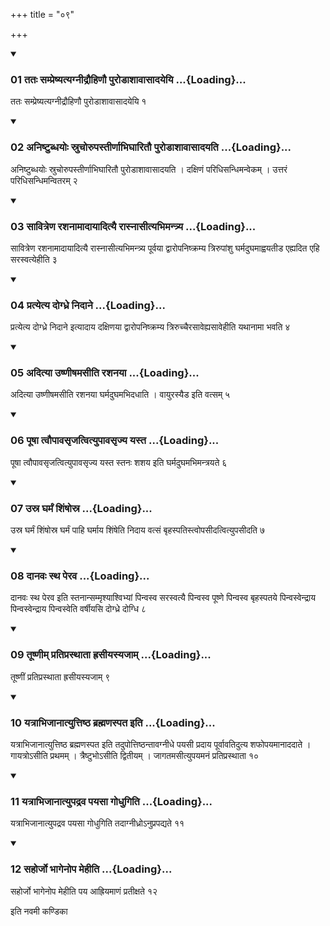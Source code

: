 +++
title = "०९"

+++

<div class="js_include" includetitle="true" newlevelforh1="3" unfilled="" url="/vedAH_yajuH/taittirIyam/sUtram/ApastambaH/shrautam/vishvAsa-prastutiH/15/09/01_tataH_sampreShyatyagnIdrauhiNau_puroDAshAvAsAdayeyi.md">
<details open><summary><h3>01 ततः सम्प्रेष्यत्यग्नीद्रौहिणौ पुरोडाशावासादयेयि ...{Loading}...</h3></summary>

ततः सम्प्रेष्यत्यग्नीद्रौहिणौ पुरोडाशावासादयेयि १
</details>
</div>


<div class="js_include" includetitle="true" newlevelforh1="3" unfilled="" url="/vedAH_yajuH/taittirIyam/sUtram/ApastambaH/shrautam/vishvAsa-prastutiH/15/09/02_aniShTubdhayoH_sruchorupastIrNAbhighAritau_puroDAshAvAsAdayati.md">
<details open><summary><h3>02 अनिष्टुब्धयोः स्रुचोरुपस्तीर्णाभिघारितौ पुरोडाशावासादयति ...{Loading}...</h3></summary>

अनिष्टुब्धयोः स्रुचोरुपस्तीर्णाभिघारितौ पुरोडाशावासादयति । दक्षिणं परिधिसन्धिमन्वेकम् । उत्तरं परिधिसन्धिमन्वितरम् २
</details>
</div>


<div class="js_include" includetitle="true" newlevelforh1="3" unfilled="" url="/vedAH_yajuH/taittirIyam/sUtram/ApastambaH/shrautam/vishvAsa-prastutiH/15/09/03_sAvitreNa_rashanAmAdAyAdityai_rAsnAsItyabhimantrya.md">
<details open><summary><h3>03 सावित्रेण रशनामादायादित्यै रास्नासीत्यभिमन्त्र्य ...{Loading}...</h3></summary>

सावित्रेण रशनामादायादित्यै रास्नासीत्यभिमन्त्र्य पूर्वया द्वारोपनिष्क्रम्य त्रिरुपांशु घर्मदुघमाह्वयतीड एह्यदित एहि सरस्वत्येहीति ३
</details>
</div>


<div class="js_include" includetitle="true" newlevelforh1="3" unfilled="" url="/vedAH_yajuH/taittirIyam/sUtram/ApastambaH/shrautam/vishvAsa-prastutiH/15/09/04_pratyetya_dogdhre_nidAne.md">
<details open><summary><h3>04 प्रत्येत्य दोग्ध्रे निदाने ...{Loading}...</h3></summary>

प्रत्येत्य दोग्ध्रे निदाने इत्यादाय दक्षिणया द्वारोपनिष्क्रम्य त्रिरुच्चैरसावेह्यसावेहीति यथानामा भवति ४
</details>
</div>


<div class="js_include" includetitle="true" newlevelforh1="3" unfilled="" url="/vedAH_yajuH/taittirIyam/sUtram/ApastambaH/shrautam/vishvAsa-prastutiH/15/09/05_adityA_uShNIShamasIti_rashanayA.md">
<details open><summary><h3>05 अदित्या उष्णीषमसीति रशनया ...{Loading}...</h3></summary>

अदित्या उष्णीषमसीति रशनया घर्मदुघमभिदधाति । वायुरस्यैड इति वत्सम् ५
</details>
</div>


<div class="js_include" includetitle="true" newlevelforh1="3" unfilled="" url="/vedAH_yajuH/taittirIyam/sUtram/ApastambaH/shrautam/vishvAsa-prastutiH/15/09/06_pUShA_tvaupAvasRjatvityupAvasRjya_yasta.md">
<details open><summary><h3>06 पूषा त्वौपावसृजत्वित्युपावसृज्य यस्त ...{Loading}...</h3></summary>

पूषा त्वौपावसृजत्वित्युपावसृज्य यस्त स्तनः शशय इति घर्मदुघमभिमन्त्रयते ६
</details>
</div>


<div class="js_include" includetitle="true" newlevelforh1="3" unfilled="" url="/vedAH_yajuH/taittirIyam/sUtram/ApastambaH/shrautam/vishvAsa-prastutiH/15/09/07_usra_gharmaM_shiMShosra.md">
<details open><summary><h3>07 उस्र घर्मं शिंषोस्र ...{Loading}...</h3></summary>

उस्र घर्मं शिंषोस्र घर्मं पाहि घर्माय शिंषेति निदाय वत्सं बृहस्पतिस्त्वोपसीदत्वित्युपसीदति ७
</details>
</div>


<div class="js_include" includetitle="true" newlevelforh1="3" unfilled="" url="/vedAH_yajuH/taittirIyam/sUtram/ApastambaH/shrautam/vishvAsa-prastutiH/15/09/08_dAnavaH_stha_perava.md">
<details open><summary><h3>08 दानवः स्थ पेरव ...{Loading}...</h3></summary>

दानवः स्थ पेरव इति स्तनान्सम्मृश्याश्विभ्यां पिन्वस्व सरस्वत्यै पिन्वस्व पूष्णे पिन्वस्व बृहस्पतये पिन्वस्वेन्द्राय पिन्वस्वेन्द्राय पिन्वस्वेति वर्षीयसि दोग्ध्रे दोग्धि ८
</details>
</div>


<div class="js_include" includetitle="true" newlevelforh1="3" unfilled="" url="/vedAH_yajuH/taittirIyam/sUtram/ApastambaH/shrautam/vishvAsa-prastutiH/15/09/09_tUShNIm_pratiprasthAtA_hrasIyasyajAm.md">
<details open><summary><h3>09 तूष्णीम् प्रतिप्रस्थाता ह्रसीयस्यजाम् ...{Loading}...</h3></summary>

तूष्णीं प्रतिप्रस्थाता ह्रसीयस्यजाम् ९
</details>
</div>


<div class="js_include" includetitle="true" newlevelforh1="3" unfilled="" url="/vedAH_yajuH/taittirIyam/sUtram/ApastambaH/shrautam/vishvAsa-prastutiH/15/09/10_yatrAbhijAnAtyuttiShTha_brahmaNaspata_iti.md">
<details open><summary><h3>10 यत्राभिजानात्युत्तिष्ठ ब्रह्मणस्पत इति ...{Loading}...</h3></summary>

यत्राभिजानात्युत्तिष्ठ ब्रह्मणस्पत इति तदुपोत्तिष्ठन्तावग्नीधे पयसी प्रदाय पूर्वावतिदुत्य शफोपयमानाददाते । गायत्रोऽसीति प्रथमम् । त्रैष्टुभोऽसीति द्वितीयम् । जागतमसीत्युपयमनं प्रतिप्रस्थाता १०
</details>
</div>


<div class="js_include" includetitle="true" newlevelforh1="3" unfilled="" url="/vedAH_yajuH/taittirIyam/sUtram/ApastambaH/shrautam/vishvAsa-prastutiH/15/09/11_yatrAbhijAnAtyupadrava_payasA_godhugiti.md">
<details open><summary><h3>11 यत्राभिजानात्युपद्रव पयसा गोधुगिति ...{Loading}...</h3></summary>

यत्राभिजानात्युपद्रव पयसा गोधुगिति तदाग्नीध्रोऽनुप्रपद्यते ११
</details>
</div>


<div class="js_include" includetitle="true" newlevelforh1="3" unfilled="" url="/vedAH_yajuH/taittirIyam/sUtram/ApastambaH/shrautam/vishvAsa-prastutiH/15/09/12_sahorjo_bhAgenopa_mehIti.md">
<details open><summary><h3>12 सहोर्जो भागेनोप मेहीति ...{Loading}...</h3></summary>

सहोर्जो भागेनोप मेहीति पय आह्रियमाणं प्रतीक्षते १२
</details>
</div>



  
इति नवमी कण्डिका 
